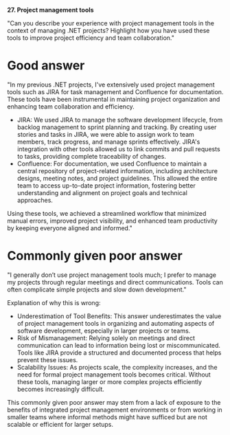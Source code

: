 **27. Project management tools**

"Can you describe your experience with project management tools in the context of managing .NET projects? Highlight how you have used these tools to improve project efficiency and team collaboration."

# Good answer

"In my previous .NET projects, I've extensively used project management tools such as JIRA for task management and Confluence for documentation. These tools have been instrumental in maintaining project organization and enhancing team collaboration and efficiency.
- JIRA: We used JIRA to manage the software development lifecycle, from backlog management to sprint planning and tracking. By creating user stories and tasks in JIRA, we were able to assign work to team members, track progress, and manage sprints effectively. JIRA's integration with other tools allowed us to link commits and pull requests to tasks, providing complete traceability of changes.
- Confluence: For documentation, we used Confluence to maintain a central repository of project-related information, including architecture designs, meeting notes, and project guidelines. This allowed the entire team to access up-to-date project information, fostering better understanding and alignment on project goals and technical approaches.

Using these tools, we achieved a streamlined workflow that minimized manual errors, improved project visibility, and enhanced team productivity by keeping everyone aligned and informed."

# Commonly given poor answer

"I generally don’t use project management tools much; I prefer to manage my projects through regular meetings and direct communications. Tools can often complicate simple projects and slow down development."

Explanation of why this is wrong:
- Underestimation of Tool Benefits: This answer underestimates the value of project management tools in organizing and automating aspects of software development, especially in larger projects or teams.
- Risk of Mismanagement: Relying solely on meetings and direct communication can lead to information being lost or miscommunicated. Tools like JIRA provide a structured and documented process that helps prevent these issues.
- Scalability Issues: As projects scale, the complexity increases, and the need for formal project management tools becomes critical. Without these tools, managing larger or more complex projects efficiently becomes increasingly difficult.

This commonly given poor answer may stem from a lack of exposure to the benefits of integrated project management environments or from working in smaller teams where informal methods might have sufficed but are not scalable or efficient for larger setups.
